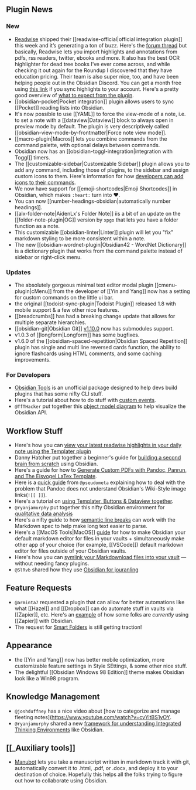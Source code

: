 ## Plugin News

### New

- [Readwise](https://readwise.io/i/ac9) shipped their [[readwise-official|official integration plugin]] this week and it’s generating a ton of buzz. Here's the [forum thread](https://forum.obsidian.md/t/the-official-readwise-obsidian-integration-has-launched/22311/5) but basically, Readwise lets you import highlights and annotations from pdfs, rss readers, twitter, ebooks and more. It also has the best OCR highlighter for dead tree books I’ve ever come across, and while checking it out again for the Roundup I discovered that they have education pricing. Their team is also super nice, too, and have been helping people out in the Obsidian Discord. You can get a month free using [this link](https://readwise.io/i/ac9) if you sync highlights to your account. Here's a pretty good overview of [what to expect from the plugin](https://medium.com/@benenewton/first-look-at-the-official-readwise-obsidian-plugin-5d553c0d0521).
- [[obsidian-pocket|Pocket integration]] plugin allows users to sync [[Pocket]] reading lists into Obsidian.
- It's now possible to use [[YAML]] to force the view-mode of a note, i.e. to set a note with a [[dataview|Dataview]] block to always open in preview mode by default. The plugin is very descriptively called [[obsidian-view-mode-by-frontmatter|Force note view mode]].
- [[macro-plugin|Macros]] lets you combine commands from the command palette, with optional delays between commands.
- Obsidian now has an [[obsidian-toggl-integration|integration with Toggl]] timers.
- The [[customizable-sidebar|Customizable Sidebar]] plugin allows you to add any command, including those of plugins, to the sidebar and assign custom icons to them. Here's information for how [developers can add icons to their commands](http://discordapp.com/channels/686053708261228577/840286264964022302/875393424918999081).
- We now have support for [[emoji-shortcodes|Emoji Shortcodes]] in Obsidian, which makes `:heart:` turn into ❤️.
- You can now [[number-headings-obsidian|automatically number headings]].
- [[alx-folder-note|AidenLx's Folder Note]] iis a bit of an update on the [[folder-note-plugin|OG]] version by `xpgo` that lets you have a folder function as a note.
- This customizable [[obsidian-linter|Linter]] plugin will let you "fix" markdown styling to be more consistent within a note.
- The new [[obsidian-wordnet-plugin|Obsidian42 - WordNet Dictionary]] is a dictionary plugin that works from the command palette instead of sidebar or right-click menu.

### Updates

- The absolutely gorgeous minimal text editor modal plugin [[cmenu-plugin|cMenu]] from the developer of [[Yin and Yang]] now has a setting for custom commands on the little ui bar.
- the original [[todoist-sync-plugin|Todoist Plugin]] released 1.8 with mobile support & a few other nice features.
- [[breadcrumbs]] has had a breaking change update that allows for multiple separate hierarchies.
- [[obsidian-git|Obsidian Git]] [v1.10.0](https://github.com/denolehov/obsidian-git/releases/tag/1.10.0) now has submodules support.
- v1.0.3 of [[longform|Longform]] has some bugfixes.
- v1.6.0 of the [[obsidian-spaced-repetition|Obsidian Spaced Repetition]] plugin has single and multi line reversed cards function, the ability to ignore flashcards using HTML comments, and some caching improvements.

### For Developers

- [Obsidian Tools](https://github.com/obsidian-tools/obsidian-tools) is an unofficial package designed to help devs build plugins that has some nifty CLI stuff.
- Here's a tutorial about how to do stuff with [custom events](https://shbgm.ca/obsidian/docs/plugin-development/custom-events).
- `@TfTHacker` put together this [object model diagram](https://twitter.com/TfTHacker/status/1424051711220625409) to help visualize the Obsidian API.

## Workflow Stuff

- Here's how you can [view your latest readwise highlights in your daily note using the Templater plugin](https://medium.com/@benenewton/how-i-view-my-latest-readwise-highlights-in-my-obsidian-daily-note-3d321dd6ed07)
- Danny Hatcher put together a beginner's guide for [building a second brain from scratch](https://www.youtube.com/watch?v=njibNuFQwjw) using Obsidian.
- Here's a guide for how to [Generate Custom PDFs with Pandoc, Panrun, and The Eisvogel LaTex Template](https://forum.obsidian.md/t/generate-custom-pdfs-with-pandoc-panrun-and-the-eisvogel-latex-template/22237/).
- Here is a [quick guide](https://gist.github.com/chrisgrieser/4f64b0fc656480ea707d2b45a03acdc0) from `@pseudometa` explaining how to deal with the problem that Pandoc does not understand Obsidian's Wiki-Style image links(`![[ ]]`).
- Here's a tutorial on [using Templater, Buttons & Dataview together](https://shbgm.ca/obsidian/docs/insert-dataview-table).
- `@ryanjamurphy` put together this nifty Obsidian environment for [qualitative data analysis](https://axle.design/an-integrated-qualitative-analysis-environment-with-obsidian)
- Here's a nifty guide to how [semantic line breaks](https://sembr.org/) can work with the Markdown spec to help make long text easier to parse.
- Here's a [[MacOS Tools|MacOS]] [guide](https://forum.obsidian.md/t/make-obsidian-a-default-app-for-markdown-files-on-macos/22260) for how to make Obsidian your default markdown editor for files in your vaults + simultaneously make other app of your choice (for example, [[VSCode]]) default markdown editor for files outside of your Obsidian vaults.
- Here's how you can [symlink your Markdownload files into your vault](https://forum.obsidian.md/t/markdownload-markdown-web-clipper/173/121) — without needing fancy plugins.
- `@SlRvb` shared how they use [Obsidian for jouranling](https://forum.obsidian.md/t/slrvbs-journaling-setup/22346)

## Feature Requests

- `@arminta7` requested a plugin that can allow for better automations like what [[Hazel]] and [[Dropbox]] can do automate stuff in vaults via [[Zapier]], etc. Here's an [example](https://twitter.com/hstagner/status/1401175949987753986) of how some folks are _currently_ using [[Zapier]] with Obsidian.
- The request for [Smart Folders](https://forum.obsidian.md/t/smart-folders-notes-can-sort-automatically-to-chosen-folders-based-on-tags/4342/14) is still getting traction!

## Appearance

- the [[Yin and Yang]] now has better mobile optimization, more customizable feature settings in Style SEttings, & some other nice stuff.
- The delightful [[Obsidian Windows 98 Edition]] theme makes Obsidian look like a Win98 program.

## Knowledge Management

- `@joshduffney` has a nice video about [how to categorize and manage fleeting notes](https://www.youtube.com/watch?v=cvYitBS1yOY.
- `@ryanjamurphy` shared a new [framework for understanding Integrated Thinking Environments](https://axle.design/obsidian-roam-and-the-rise-of-integrated-thinking-environments%E2%80%94what-they-are-what-they-do-and-what-s) like Obsidian.

## [[_Auxiliary tools]]

- [Manubot](https://manubot.org/) lets you take a manuscript written in markdown track it with git, automatically convert it to .html, .pdf, or .docx, and deploy it to your destination of choice. Hopefully this helps all the folks trying to figure out how to collaborate using Obsidian.
